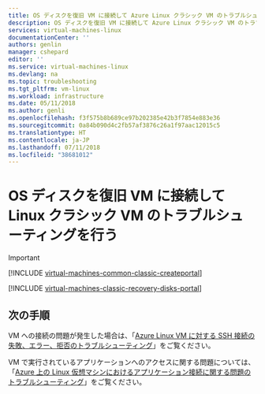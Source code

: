 ```yaml
---
title: OS ディスクを復旧 VM に接続して Azure Linux クラシック VM のトラブルシューティングを行う | Microsoft Docs
description: OS ディスクを復旧 VM に接続して Azure Linux クラシック VM のトラブルシューティングを行う方法を説明します
services: virtual-machines-linux
documentationCenter: ''
authors: genlin
manager: cshepard
editor: ''
ms.service: virtual-machines-linux
ms.devlang: na
ms.topic: troubleshooting
ms.tgt_pltfrm: vm-linux
ms.workload: infrastructure
ms.date: 05/11/2018
ms.author: genli
ms.openlocfilehash: f3f575b8b689ce97b202385e42b3f7854e883e36
ms.sourcegitcommit: 0a84b090d4c2fb57af3876c26a1f97aac12015c5
ms.translationtype: HT
ms.contentlocale: ja-JP
ms.lasthandoff: 07/11/2018
ms.locfileid: "38681012"
---
```

# <a name="troubleshoot-a-linux-classic-vm-by-attaching-the-os-disk-to-a-recovery-vm"></a>OS ディスクを復旧 VM に接続して Linux クラシック VM のトラブルシューティングを行う

> [!IMPORTANT] 
> [!INCLUDE [virtual-machines-common-classic-createportal](../../../../includes/virtual-machines-classic-portal.md)]

[!INCLUDE [virtual-machines-classic-recovery-disks-portal](../../../../includes/virtual-machines-classic-recovery-disks-portal.md)]

## <a name="next-steps"></a>次の手順
VM への接続の問題が発生した場合は、「[Azure Linux VM に対する SSH 接続の失敗、エラー、拒否のトラブルシューティング](../troubleshoot-ssh-connection.md)」をご覧ください。 

VM で実行されているアプリケーションへのアクセスに関する問題については、「[Azure 上の Linux 仮想マシンにおけるアプリケーション接続に関する問題のトラブルシューティング](../troubleshoot-app-connection.md)」をご覧ください。
